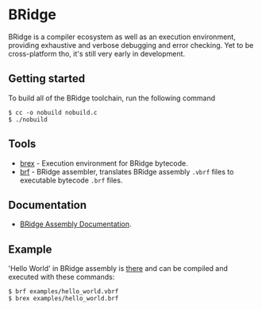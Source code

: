 # BRidge

BRidge is a compiler ecosystem as well as an execution environment, providing exhaustive and verbose debugging and error checking.
Yet to be cross-platform tho, it's still very early in development.

## Getting started

To build all of the BRidge toolchain, run the following command
```console
$ cc -o nobuild nobuild.c
$ ./nobuild
```

## Tools
- [brex](src/brex.c) - Execution environment for BRidge bytecode.
- [brf](src/brf.c) - BRidge assembler, translates BRidge assembly `.vbrf` files to executable bytecode `.brf` files.

## Documentation

- [BRidge Assembly Documentation](docs/brf.md).

## Example
'Hello World' in BRidge assembly is [there](examples/hello_world.vbrf) and can be compiled and executed with these commands:
```console
$ brf examples/hello_world.vbrf
$ brex examples/hello_world.brf
```